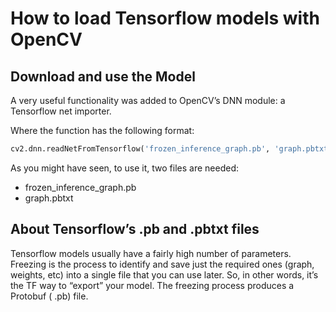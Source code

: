 # How to load Tensorflow models with OpenCV
## Download and use the Model

A very useful functionality was added to OpenCV’s DNN module: a Tensorflow net importer.

Where the function has the following format:
```python
cv2.dnn.readNetFromTensorflow('frozen_inference_graph.pb', 'graph.pbtxt')
```

As you might have seen, to use it, two files are needed:
- frozen_inference_graph.pb
- graph.pbtxt

## About Tensorflow’s .pb and .pbtxt files

Tensorflow models usually have a fairly high number of parameters. Freezing is the process to identify and save just the required ones (graph, weights, etc) into a single file that you can use later. So, in other words, it’s the TF way to “export” your model. The freezing process produces a Protobuf ( .pb) file.